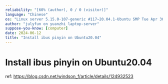 ```yaml
---
reliability: "[60% (author), 0 / 0 (visitor)]"
language: "Chinese"
os: "Linux server 5.15.0-107-generic #117~20.04.1-Ubuntu SMP Tue Apr 30 10:35:57 UTC 2024 x86_64 x86_64 x86_64 GNU/Linux"
author: "julyfun on yuanzhi laptop-server"
suppose-you-know: [computer]
date: 2024-06-12
title: "Install ibus pinyin on Ubuntu20.04"
---
```


# Install ibus pinyin on Ubuntu20.04

ref: https://blog.csdn.net/windson_f/article/details/124932523

